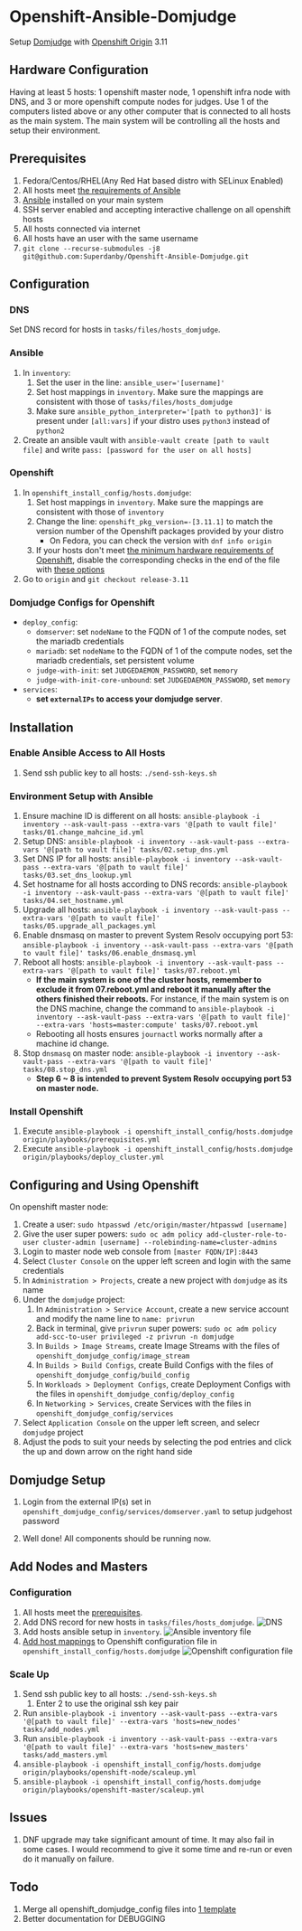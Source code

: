 # Openshift-Ansible-Domjudge

Setup [Domjudge](https://github.com/DOMjudge/domjudge-packaging) with [Openshift Origin](https://github.com/openshift/origin) 3.11

## Hardware Configuration

Having at least 5 hosts: 1 openshift master node, 1 openshift infra node with DNS, and 3 or more openshift compute nodes for judges. Use 1 of the computers listed above or any other computer that is connected to all hosts as the main system. The main system will be controlling all the hosts and setup their environment.

## Prerequisites

1. Fedora/Centos/RHEL(Any Red Hat based distro with SELinux Enabled)
2. All hosts meet [the requirements of Ansible](https://docs.ansible.com/ansible/latest/installation_guide/intro_installation.html)
3. [Ansible](https://www.ansible.com/) installed on your main system
4. SSH server enabled and accepting interactive challenge on all openshift hosts
5. All hosts connected via internet
6. All hosts have an user with the same username
7. `git clone --recurse-submodules -j8 git@github.com:Superdanby/Openshift-Ansible-Domjudge.git`

## Configuration

### DNS

Set DNS record for hosts in `tasks/files/hosts_domjudge`.

### Ansible

1. In `inventory`:
    1. Set the user in the line: `ansible_user='[username]'`
    2. Set host mappings in `inventory`. Make sure the mappings are consistent with those of `tasks/files/hosts_domjudge`
    3. Make sure `ansible_python_interpreter='[path to python3]'` is present under `[all:vars]` if your distro uses `python3` instead of `python2`
2. Create an ansible vault with `ansible-vault create [path to vault file]` and write `pass: [password for the user on all hosts]`

### Openshift

1. In `openshift_install_config/hosts.domjudge`:
    1. Set host mappings in `inventory`. Make sure the mappings are consistent with those of `inventory`
    2. Change the line: `openshift_pkg_version=-[3.11.1]` to match the version number of the Openshift packages provided by your distro
        - On Fedora, you can check the version with `dnf info origin`
    3. If your hosts don't meet [the minimum hardware requirements of Openshift](https://docs.okd.io/3.11/install/prerequisites.html#hardware), disable the corresponding checks in the end of the file with [these options](https://docs.okd.io/3.11/install/configuring_inventory_file.html#configuring-cluster-pre-install-checks)
2. Go to `origin` and `git checkout release-3.11`

### Domjudge Configs for Openshift

- `deploy_config`:
    - `domserver`: set `nodeName` to the FQDN of 1 of the compute nodes, set the mariadb credentials
    - `mariadb`: set `nodeName` to the FQDN of 1 of the compute nodes, set the mariadb credentials, set persistent volume
    - `judge-with-init`: set `JUDGEDAEMON_PASSWORD`, set `memory`
    - `judge-with-init-core-unbound`: set `JUDGEDAEMON_PASSWORD`, set `memory`
- `services`:
    - **set `externalIPs` to access your domjudge server**.

## Installation

### Enable Ansible Access to All Hosts

1. Send ssh public key to all hosts: `./send-ssh-keys.sh`

### Environment Setup with Ansible

1. Ensure machine ID is different on all hosts: `ansible-playbook -i inventory --ask-vault-pass --extra-vars '@[path to vault file]' tasks/01.change_mahcine_id.yml`
2. Setup DNS: `ansible-playbook -i inventory --ask-vault-pass --extra-vars '@[path to vault file]' tasks/02.setup_dns.yml`
3. Set DNS IP for all hosts: `ansible-playbook -i inventory --ask-vault-pass --extra-vars '@[path to vault file]' tasks/03.set_dns_lookup.yml`
4. Set hostname for all hosts according to DNS records: `ansible-playbook -i inventory --ask-vault-pass --extra-vars '@[path to vault file]' tasks/04.set_hostname.yml`
5. Upgrade all hosts: `ansible-playbook -i inventory --ask-vault-pass --extra-vars '@[path to vault file]' tasks/05.upgrade_all_packages.yml`
6. Enable dnsmasq on master to prevent System Resolv occupying port 53: `ansible-playbook -i inventory --ask-vault-pass --extra-vars '@[path to vault file]' tasks/06.enable_dnsmasq.yml`
7. Reboot all hosts: `ansible-playbook -i inventory --ask-vault-pass --extra-vars '@[path to vault file]' tasks/07.reboot.yml`
    - **If the main system is one of the cluster hosts, remember to exclude it from 07.reboot.yml and reboot it manually after the others finished their reboots.** For instance, if the main system is on the DNS machine, change the command to `ansible-playbook -i inventory --ask-vault-pass --extra-vars '@[path to vault file]' --extra-vars 'hosts=master:compute' tasks/07.reboot.yml`
    - Rebooting all hosts ensures `journactl` works normally after a machine id change.
8. Stop `dnsmasq` on master node: `ansible-playbook -i inventory --ask-vault-pass --extra-vars '@[path to vault file]' tasks/08.stop_dns.yml`
    - **Step 6 ~ 8 is intended to prevent System Resolv occupying port 53 on master node.**

### Install Openshift

1. Execute `ansible-playbook -i openshift_install_config/hosts.domjudge origin/playbooks/prerequisites.yml`
2. Execute `ansible-playbook -i openshift_install_config/hosts.domjudge origin/playbooks/deploy_cluster.yml`

## Configuring and Using Openshift

On openshift master node:

1. Create a user: `sudo htpasswd /etc/origin/master/htpasswd [username]`
2. Give the user super powers: `sudo oc adm policy add-cluster-role-to-user cluster-admin [username] --rolebinding-name=cluster-admins`
3. Login to master node web console from `[master FQDN/IP]:8443`
4. Select `Cluster Console` on the upper left screen and login with the same credentials
5. In `Administration > Projects`, create a new project with `domjudge` as its name
6. Under the `domjudge` project:
    1. In `Administration > Service Account`, create a new service account and modify the name line to `name: privrun`
    2. Back in terminal, give `privrun` super powers: `sudo oc adm policy add-scc-to-user privileged -z privrun -n domjudge`
    3. In `Builds > Image Streams`, create Image Streams with the files of `openshift_domjudge_config/image_stream`
    4. In `Builds > Build Configs`, create Build Configs with the files of `openshift_domjudge_config/build_config`
    5. In `Workloads > Deployment Configs`, create Deployment Configs with the files in `openshift_domjudge_config/deploy_config`
    6. In `Networking > Services`, create Services with the files in `openshift_domjudge_config/services`
7. Select `Application Console` on the upper left screen, and selecr `domjudge` project
8. Adjust the pods to suit your needs by selecting the pod entries and click the up and down arrow on the right hand side

## Domjudge Setup

1. Login from the external IP(s) set in `openshift_domjudge_config/services/domserver.yaml` to setup judgehost password

2. Well done! All components should be running now.

## Add Nodes and Masters

### Configuration

1. All hosts meet the [prerequisites](#prerequisites).
2. Add DNS record for new hosts in `tasks/files/hosts_domjudge`.
    ![DNS](https://i.imgur.com/8Kj3rFe.png)
3. Add hosts ansible setup in `inventory`.
    ![Ansible inventory file](https://i.imgur.com/gTUyO7m.png)
4. [Add host mappings](https://docs.okd.io/latest/admin_guide/manage_nodes.html#adding-cluster-hosts_manage-nodes) to Openshift configuration file in `openshift_install_config/hosts.domjudge`
    ![Openshift configuration file](https://i.imgur.com/B4b3Wtq.png)

### Scale Up

1. Send ssh public key to all hosts: `./send-ssh-keys.sh`
    1. Enter 2 to use the original ssh key pair
2. Run `ansible-playbook -i inventory --ask-vault-pass --extra-vars '@[path to vault file]' --extra-vars 'hosts=new_nodes' tasks/add_nodes.yml`
3. Run `ansible-playbook -i inventory --ask-vault-pass --extra-vars '@[path to vault file]' --extra-vars 'hosts=new_masters' tasks/add_masters.yml`
4. `ansible-playbook -i openshift_install_config/hosts.domjudge origin/playbooks/openshift-node/scaleup.yml`
5. `ansible-playbook -i openshift_install_config/hosts.domjudge origin/playbooks/openshift-master/scaleup.yml`

## Issues

1. DNF upgrade may take significant amount of time. It may also fail in some cases. I would recommend to give it some time and re-run or even do it manually on failure.

## Todo

1. Merge all openshift_domjudge_config files into [1 template](https://github.com/openshift/origin/tree/master/examples/storage-examples/local-examples)
2. Better documentation for DEBUGGING
